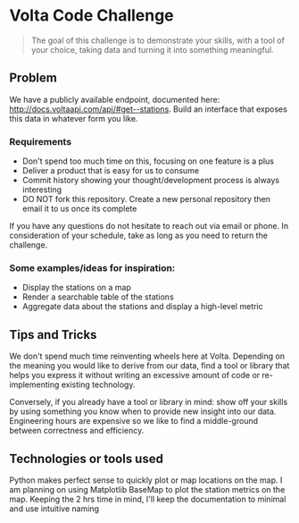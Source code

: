 # Volta Code Challenge
> The goal of this challenge is to demonstrate your skills, with a tool of your choice, taking data and turning it into something meaningful.

## Problem
We have a publicly available endpoint, documented here:
http://docs.voltaapi.com/api/#get--stations.
Build an interface that exposes this data in whatever form you like.

### Requirements
- Don't spend too much time on this, focusing on one feature is a plus
- Deliver a product that is easy for us to consume
- Commit history showing your thought/development process is always interesting
- DO NOT fork this repository. Create a new personal repository then email it to us once its complete

If you have any questions do not hesitate to reach out via email or phone. In consideration of your schedule, take as long as you need to return the challenge.

### Some examples/ideas for inspiration:
- Display the stations on a map
- Render a searchable table of the stations
- Aggregate data about the stations and display a high-level metric

## Tips and Tricks
We don't spend much time reinventing wheels here at Volta. Depending on the meaning you would like to derive from our data, find a tool or library that helps you express it without writing an excessive amount of code or re-implementing existing technology.

Conversely, if you already have a tool or library in mind: show off your skills by using something you know when to provide new insight into our data. Engineering hours are expensive so we like to find a middle-ground between correctness and efficiency.

## Technologies or tools used

Python makes perfect sense to quickly plot or map locations on the map.
I am planning on using Matplotlib BaseMap to plot the station metrics on the map.
Keeping the 2 hrs time in mind, I'll keep the documentation to minimal and use intuitive naming 

